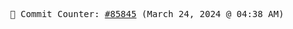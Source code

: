 <p align="center">
    <samp>
        📮 Commit Counter: <a href="https://github.com/Javascript-void0/Javascript-void0/commits/main">#85845</a> (March 24, 2024 @ 04:38 AM)
    </samp>
</p>